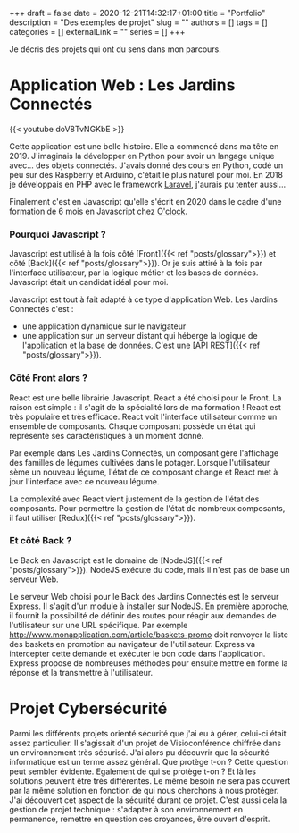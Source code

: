 +++ 
draft = false
date = 2020-12-21T14:32:17+01:00
title = "Portfolio"
description = "Des exemples de projet"
slug = ""
authors = []
tags = []
categories = []
externalLink = ""
series = []
+++

Je décris des projets qui ont du sens dans mon parcours.

# Application Web :  Les Jardins Connectés

{{< youtube doV8TvNGKbE >}}

Cette application est une belle histoire. Elle a commencé dans ma tête en 2019. J'imaginais la développer en Python pour avoir un langage unique avec... des objets connectés. J'avais donné des cours en Python, codé un peu sur des Raspberry et Arduino, c'était le plus naturel pour moi.
En 2018 je développais en PHP avec le framework [Laravel](https://laravel.com/), j'aurais pu tenter aussi...

Finalement c'est en Javascript qu'elle s'écrit en 2020 dans le cadre d'une formation de 6 mois en Javascript chez [O'clock](https://oclock.io/).

### Pourquoi Javascript ?

Javascript est utilisé à la fois côté [Front]({{< ref "posts/glossary">}}) et côté [Back]({{< ref "posts/glossary">}}). Or je suis attiré à la fois par l'interface utilisateur, par la logique métier et les bases de données. Javascript était un candidat idéal pour moi.

Javascript est tout à fait adapté à ce type d'application Web. Les Jardins Connectés c'est :
- une application dynamique sur le navigateur
- une application sur un serveur distant qui héberge la logique de l'application et la base de données. C'est une [API REST]({{< ref "posts/glossary">}}).

### Côté Front alors ?

React est une belle librairie Javascript. React a été choisi pour le Front. La raison est simple : il s'agit de la spécialité lors de ma formation ! React est très populaire et très efficace.
React voit l'interface utilisateur comme un ensemble de composants. Chaque composant possède un état qui représente ses caractéristiques à un moment donné. 

Par exemple dans Les Jardins Connectés, un composant gère l'affichage des familles de légumes cultivées dans le potager. Lorsque l'utilisateur sème un nouveau légume, l'état de ce composant change et React met à jour l'interface avec ce nouveau légume.

La complexité avec React vient justement de la gestion de l'état des composants. Pour permettre la gestion de l'état de nombreux composants, il faut utiliser [Redux]({{< ref "posts/glossary">}}).

### Et côté Back ?

Le Back en Javascript est le domaine de [NodeJS]({{< ref "posts/glossary">}}). NodeJS exécute du code, mais il n'est pas de base un serveur Web.

Le serveur Web choisi pour le Back des Jardins Connectés est le serveur [Express](https://expressjs.com/fr/). Il s'agit d'un module à installer sur NodeJS. En première approche, il fournit la possibilité de définir des routes pour réagir aux demandes de l'utilisateur sur une URL spécifique. Par exemple http://www.monapplication.com/article/baskets-promo doit renvoyer la liste des baskets en promotion au navigateur de l'utilisateur. Express va intercepter cette demande et exécuter le bon code dans l'application. Express propose de nombreuses méthodes pour ensuite mettre en forme la réponse et la transmettre à l'utilisateur.

# Projet Cybersécurité

Parmi les différents projets orienté sécurité que j'ai eu à gérer, celui-ci était assez particulier. Il s'agissait d'un projet de Visioconférence chiffrée dans un environnement très sécurisé. J'ai alors pu découvrir que la sécurité informatique est un terme assez général. Que protège t-on ? Cette question peut sembler évidente. Egalement de qui se protège t-on ? Et là les solutions peuvent être très différentes. Le même besoin ne sera pas couvert par la même solution en fonction de qui nous cherchons à nous protéger. J'ai découvert cet aspect de la sécurité durant ce projet.
C'est aussi cela la gestion de projet technique : s'adapter à son environnement en permanence, remettre en question ces croyances, être ouvert d'esprit.




